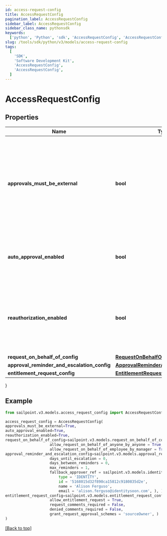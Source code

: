 ```yaml
---
id: access-request-config
title: AccessRequestConfig
pagination_label: AccessRequestConfig
sidebar_label: AccessRequestConfig
sidebar_class_name: pythonsdk
keywords:
  ['python', 'Python', 'sdk', 'AccessRequestConfig', 'AccessRequestConfig']
slug: /tools/sdk/python/v3/models/access-request-config
tags:
  [
    'SDK',
    'Software Development Kit',
    'AccessRequestConfig',
    'AccessRequestConfig',
  ]
---
```


# AccessRequestConfig

## Properties

| Name | Type | Description | Notes |
| --- | --- | --- | --- |
| **approvals_must_be_external** | **bool** | If this is true, approvals must be processed by an external system. Also, if this is true, it blocks Request Center access requests and returns an error for any user who isn't an org admin. | [optional] [default to False] |
| **auto_approval_enabled** | **bool** | If this is true and the requester and reviewer are the same, the request is automatically approved. | [optional] [default to False] |
| **reauthorization_enabled** | **bool** | If this is true, reauthorization will be enforced for appropriately configured access items. Enablement of this feature is currently in a limited state. | [optional] [default to False] |
| **request_on_behalf_of_config** | [**RequestOnBehalfOfConfig**](request-on-behalf-of-config) |  | [optional] |
| **approval_reminder_and_escalation_config** | [**ApprovalReminderAndEscalationConfig**](approval-reminder-and-escalation-config) |  | [optional] |
| **entitlement_request_config** | [**EntitlementRequestConfig**](entitlement-request-config) |  | [optional] |

}

## Example

```python
from sailpoint.v3.models.access_request_config import AccessRequestConfig

access_request_config = AccessRequestConfig(
approvals_must_be_external=True,
auto_approval_enabled=True,
reauthorization_enabled=True,
request_on_behalf_of_config=sailpoint.v3.models.request_on_behalf_of_config.RequestOnBehalfOfConfig(
                    allow_request_on_behalf_of_anyone_by_anyone = True,
                    allow_request_on_behalf_of_employee_by_manager = True, ),
approval_reminder_and_escalation_config=sailpoint.v3.models.approval_reminder_and_escalation_config.ApprovalReminderAndEscalationConfig(
                    days_until_escalation = 0,
                    days_between_reminders = 0,
                    max_reminders = 1,
                    fallback_approver_ref = sailpoint.v3.models.identity_reference_with_name_and_email.IdentityReferenceWithNameAndEmail(
                        type = 'IDENTITY',
                        id = '5168015d32f890ca15812c9180835d2e',
                        name = 'Alison Ferguso',
                        email = 'alison.ferguso@identitysoon.com', ), ),
entitlement_request_config=sailpoint.v3.models.entitlement_request_config.EntitlementRequestConfig(
                    allow_entitlement_request = True,
                    request_comments_required = False,
                    denied_comments_required = False,
                    grant_request_approval_schemes = 'sourceOwner', )
)

```

[[Back to top]](#)

